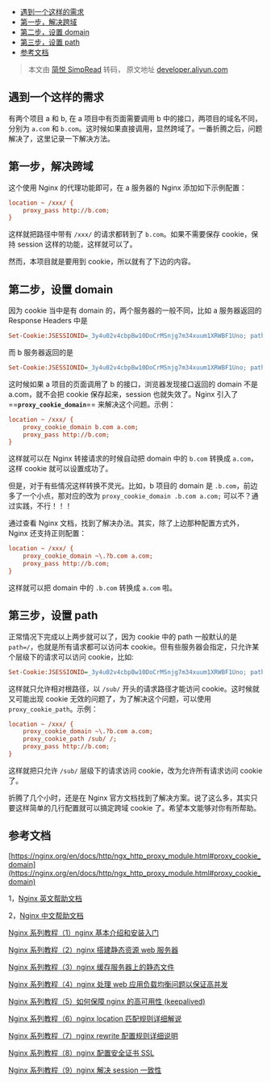 - [遇到一个这样的需求](#遇到一个这样的需求)
- [第一步，解决跨域](#第一步解决跨域)
- [第二步，设置 domain](#第二步设置-domain)
- [第三步，设置 path](#第三步设置-path)
- [参考文档](#参考文档)

> 本文由 [简悦 SimpRead](http://ksria.com/simpread/) 转码， 原文地址 [developer.aliyun.com](https://developer.aliyun.com/article/758010)

## 遇到一个这样的需求

有两个项目 a 和 b, 在 a 项目中有页面需要调用 b 中的接口，两项目的域名不同，分别为 `a.com` 和 `b.com`。这时候如果直接调用，显然跨域了。一番折腾之后，问题解决了，这里记录一下解决方法。

## 第一步，解决跨域

这个使用 Nginx 的代理功能即可，在 a 服务器的 Nginx 添加如下示例配置：

```ini
location ~ /xxx/ {
    proxy_pass http://b.com;
}

```

这样就把路径中带有 `/xxx/` 的请求都转到了 `b.com`。如果不需要保存 cookie，保持 session 这样的功能，这样就可以了。

然而，本项目就是要用到 cookie，所以就有了下边的内容。

## 第二步，设置 domain

因为 cookie 当中是有 domain 的，两个服务器的一般不同，比如 a 服务器返回的 Response Headers 中是

```ini
Set-Cookie:JSESSIONID=_3y4u02v4cbpBw10DoCrMSnjg7m34xuum1XRWBF1Uno; path=/; domain=a.com
```

而 b 服务器返回的是

```ini
Set-Cookie:JSESSIONID=_3y4u02v4cbpBw10DoCrMSnjg7m34xuum1XRWBF1Uno; path=/; domain=b.com
```

这时候如果 a 项目的页面调用了 b 的接口，浏览器发现接口返回的 domain 不是 a.com，就不会把 cookie 保存起来，session 也就失效了。Nginx 引入了 ==**`proxy_cookie_domain`**== 来解决这个问题。示例：

```ini
location ~ /xxx/ {
    proxy_cookie_domain b.com a.com;
    proxy_pass http://b.com;
}

```

这样就可以在 Nginx 转接请求的时候自动把 domain 中的 `b.com` 转换成 `a.com`，这样 cookie 就可以设置成功了。

但是，对于有些情况这样转换不灵光。比如，b 项目的 domain 是 `.b.com`，前边多了一个小点，那对应的改为 `proxy_cookie_domain .b.com a.com;` 可以不？通过实践，不行！！！

通过查看 Nginx 文档，找到了解决办法。其实，除了上边那种配置方式外，Nginx 还支持正则配置：

```ini
location ~ /xxx/ {
    proxy_cookie_domain ~\.?b.com a.com;
    proxy_pass http://b.com;
}

```

这样就可以把 domain 中的 `.b.com` 转换成 `a.com` 啦。

## 第三步，设置 path

正常情况下完成以上两步就可以了，因为 cookie 中的 path 一般默认的是 `path=/`，也就是所有请求都可以访问本 cookie。但有些服务器会指定，只允许某个层级下的请求可以访问 cookie，比如:

```ini
Set-Cookie:JSESSIONID=_3y4u02v4cbpBw10DoCrMSnjg7m34xuum1XRWBF1Uno; path=/sub/; domain=b.com
```

这样就只允许相对根路径，以 `/sub/` 开头的请求路径才能访问 cookie。这时候就又可能出现 cookie 无效的问题了，为了解决这个问题，可以使用 `proxy_cookie_path`。示例：

```ini
location ~ /xxx/ {
    proxy_cookie_domain ~\.?b.com a.com;
    proxy_cookie_path /sub/ /;
    proxy_pass http://b.com;
}

```

这样就把只允许 `/sub/` 层级下的请求访问 cookie，改为允许所有请求访问 cookie 了。

折腾了几个小时，还是在 Nginx 官方文档找到了解决方案。说了这么多，其实只要这样简单的几行配置就可以搞定跨域 cookie 了。希望本文能够对你有所帮助。

## 参考文档

[https://nginx.org/en/docs/http/ngx_http_proxy_module.html#proxy_cookie_domain](https://nginx.org/en/docs/http/ngx_http_proxy_module.html#proxy_cookie_domain)

1，[Nginx 英文帮助文档](https://nginx.org/en/docs/http/ngx_http_proxy_module.html#proxy_cookie_domain)

2，[Nginx 中文帮助文档](http://tengine.taobao.org/nginx_docs/cn/docs/http/ngx_http_proxy_module.html#proxy_cookie_path)

[Nginx 系列教程（1）nginx 基本介绍和安装入门](https://yq.aliyun.com/articles/752947?source=5176.11533457&userCode=ywqc0ubl&type=copy)

[Nginx 系列教程（2）nginx 搭建静态资源 web 服务器](https://yq.aliyun.com/articles/757598?spm=a2c4e.11153940.0.0.1a6a68a83qKoT2&source=5176.11533457&userCode=ywqc0ubl&type=copy)

[Nginx 系列教程（3）nginx 缓存服务器上的静态文件](https://yq.aliyun.com/articles/752967?source=5176.11533457&userCode=ywqc0ubl&type=copy)

[Nginx 系列教程（4）nginx 处理 web 应用负载均衡问题以保证高并发](https://yq.aliyun.com/articles/752984?source=5176.11533457&userCode=ywqc0ubl)

[Nginx 系列教程（5）如何保障 nginx 的高可用性 (keepalived)](https://yq.aliyun.com/articles/753117?source=5176.11533457&userCode=ywqc0ubl)

[Nginx 系列教程（6）nginx location 匹配规则详细解说](https://yq.aliyun.com/articles/753379?source=5176.11533457&userCode=ywqc0ubl)

[Nginx 系列教程](https://yq.aliyun.com/go/articleRenderRedirect?url=http%252525253A%252525252F%252525252Ftencent.yundashi168.com%252525252F174.html)[（7）](https://yq.aliyun.com/articles/753379?source=5176.11533457&userCode=ywqc0ubl)[nginx rewrite 配置规则详细说明](https://yq.aliyun.com/go/articleRenderRedirect?url=http%252525253A%252525252F%252525252Ftencent.yundashi168.com%252525252F174.html)

[Nginx 系列教程（8）nginx 配置安全证书 SSL](https://yq.aliyun.com/articles/753961?source=5176.11533457&userCode=ywqc0ubl)

[Nginx 系列教程（9）nginx 解决 session 一致性](https://yq.aliyun.com/articles/754525?source=5176.11533457&userCode=ywqc0ubl)
